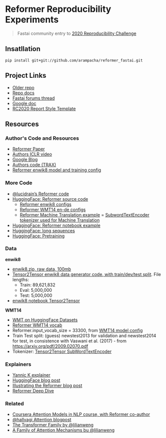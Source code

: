 # Reformer Reproducibility Experiments
> Fastai community entry to <a href='https://paperswithcode.com/rc2020'>2020 Reproducibility Challenge</a>


## Insatllation

`pip install git+git://github.com/arampacha/reformer_fastai.git`

## Project Links

- [Older repo](https://github.com/morganmcg1/reformer-fastai-old)
- [Repo docs](https://arampacha.github.io/reformer_fastai/)
- [Fastai forums thread](https://forums.fast.ai/t/reproducibility-challenge-2020-fastai-folks-interested/80336/39)
- [Google doc](https://docs.google.com/document/d/1wF83E3B3yXIGZixEgOUJI2T2XXhT1DVCrPXS5Dbsyh8/edit)
- [RC2020 Report Style Template](https://paperswithcode.com/static/rc2020/ML-Reproducibility-Challenge-2020-Template.zip)

## Resources

### Author's Code and Resources
- [Reformer Paper](https://openreview.net/pdf?id=rkgNKkHtvB)
- [Authors ICLR video](https://iclr.cc/virtual_2020/poster_rkgNKkHtvB.html)
- [Google Blog](https://ai.googleblog.com/2020/01/reformer-efficient-transformer.html)
- [Authors code (TRAX)](https://github.com/google/trax/tree/master/trax/models/reformer)
- [Reformer enwik8 model and training config](https://github.com/google/trax/blob/f8024e8057599b92fce82842f342cb3d39c8f405/trax/supervised/configs/reformer_enwik8.gin)

### More Code
- [@lucidrain’s Reformer code](https://github.com/lucidrains/reformer-pytorch/)
- [HuggingFace: Reformer source code](https://github.com/huggingface/transformers/blob/a1bbcf3f6c20e15fe799a8659d6b7bd36fdf11ed/src/transformers/modeling_reformer.py)
    - [Reformer enwik8 configs](https://github.com/google/trax/blob/master/trax/supervised/configs/reformer_enwik8.gin)
    - [Reformer WMT14 en-de configs](https://github.com/google/trax/blob/master/trax/supervised/configs/reformer_wmt_ende.gin)
    - [Reformer Machine Translation example](https://github.com/google/trax/blob/a0483a12cb7ebece40b5e302e8e81fd9249c6ef6/trax/models/reformer/machine_translation.ipynb)
    = [SubwordTextEncoder tokenizer used for Machine Translation](https://github.com/tensorflow/tensor2tensor/blob/21dba2c1bdcc7ab582a2bfd8c0885c217963bb4f/tensor2tensor/data_generators/text_encoder.py#L448)
- [HuggingFace: Reformer notebook example](https://colab.research.google.com/github/patrickvonplaten/blog/blob/master/notebooks/03_reformer.ipynb)
- [HuggingFace: long sequences](https://colab.research.google.com/github/patrickvonplaten/notebooks/blob/master/PyTorch_Reformer.ipynb)
- [HuggingFace: Pretraining](https://colab.research.google.com/drive/1tzzh0i8PgDQGV3SMFUGxM7_gGae3K-uW?usp=sharing)

### Data

**enwik8**
- [enwik8.zip, raw data, 100mb](http://mattmahoney.net/dc/enwik8.zip)
- [Tensor2Tensor enwik8 data generator code, with train/dev/test split](https://github.com/tensorflow/tensor2tensor/blob/master/tensor2tensor/data_generators/enwik8.py). File lengths:
    - Train: 89,621,832
    - Eval: 5,000,000
    - Test: 5,000,000
- [enwik8 notebook Tensor2Tensor](https://github.com/morganmcg1/reformer-fastai/blob/main/enwiki8_Tensor2Tensor_download.ipynb)

**WMT14**
- [WMT on HuggingFace Datasets](https://huggingface.co/datasets/viewer/?dataset=wmt14&config=cs-en)
- [Reformer WMT14 vocab](https://github.com/google/trax/tree/a0483a12cb7ebece40b5e302e8e81fd9249c6ef6/trax/models/reformer/testdata)
- Reformer.input_vocab_size = 33300, from [WMT14 model config](https://github.com/google/trax/blob/master/trax/supervised/configs/reformer_wmt_ende.gin)
- Train Test split: (guess) newstest2013 for validation and newstest2014 for test, in consistence with Vaswani et al. (2017) - from https://arxiv.org/pdf/2009.02070.pdf
- Tokenizer: [Tensor2Tensor SubWordTextEncoder](https://github.com/tensorflow/tensor2tensor/blob/21dba2c1bdcc7ab582a2bfd8c0885c217963bb4f/tensor2tensor/data_generators/text_encoder.py#L448)

### Explainers

- [Yannic K explainer](https://www.youtube.com/watch?v=i4H0kjxrias&t=1s)
- [HuggingFace blog post](https://huggingface.co/blog/reformer)
- [Illustrating the Reformer blog post](https://towardsdatascience.com/illustrating-the-reformer-393575ac6ba0)
- [Reformer Deep Dive](https://www.pragmatic.ml/reformer-deep-dive/)

### Related

- [Coursera Attention Models in NLP course, with Reformer co-author](https://www.coursera.org/learn/attention-models-in-nlp)
- [@hallvagi Attention blogpost](https://hallvagi.github.io/dl-explorer/fastai/attention/lstm/2020/06/29/Attention.html)
- [The Transformer Family by @lilianweng](https://lilianweng.github.io/lil-log/2020/04/07/the-transformer-family.html)
- [A Family of Attention Mechanisms bu @lilianweng](https://lilianweng.github.io/lil-log/2018/06/24/attention-attention.html#a-family-of-attention-mechanisms)
